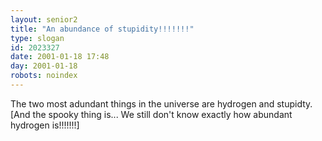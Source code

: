 ```yaml
---
layout: senior2
title: "An abundance of stupidity!!!!!!!"
type: slogan
id: 2023327
date: 2001-01-18 17:48
day: 2001-01-18
robots: noindex
---
```

The two most adundant things in the universe are hydrogen and stupidty. [And the spooky thing is... We still don't know exactly how abundant hydrogen is!!!!!!!]
